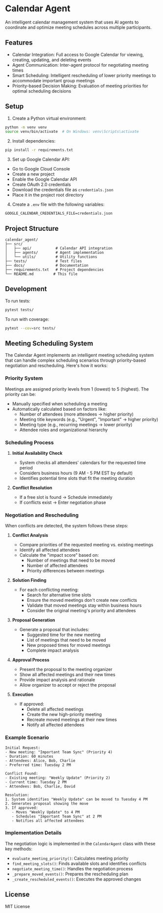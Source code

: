 # Calendar Agent

An intelligent calendar management system that uses AI agents to coordinate and optimize meeting schedules across multiple participants.

## Features

- Calendar Integration: Full access to Google Calendar for viewing, creating, updating, and deleting events
- Agent Communication: Inter-agent protocol for negotiating meeting times
- Smart Scheduling: Intelligent rescheduling of lower priority meetings to accommodate important group meetings
- Priority-based Decision Making: Evaluation of meeting priorities for optimal scheduling decisions

## Setup

1. Create a Python virtual environment:
```bash
python -m venv venv
source venv/bin/activate  # On Windows: venv\Scripts\activate
```

2. Install dependencies:
```bash
pip install -r requirements.txt
```

3. Set up Google Calendar API:
- Go to Google Cloud Console
- Create a new project
- Enable the Google Calendar API
- Create OAuth 2.0 credentials
- Download the credentials file as `credentials.json`
- Place it in the project root directory

4. Create a `.env` file with the following variables:
```
GOOGLE_CALENDAR_CREDENTIALS_FILE=credentials.json
```

## Project Structure

```
calendar_agent/
├── src/
│   ├── api/           # Calendar API integration
│   ├── agents/        # Agent implementation
│   └── utils/         # Utility functions
├── tests/             # Test files
├── docs/              # Documentation
├── requirements.txt   # Project dependencies
└── README.md         # This file
```

## Development

To run tests:
```bash
pytest tests/
```

To run with coverage:
```bash
pytest --cov=src tests/
```

## Meeting Scheduling System

The Calendar Agent implements an intelligent meeting scheduling system that can handle complex scheduling scenarios through priority-based negotiation and rescheduling. Here's how it works:

### Priority System

Meetings are assigned priority levels from 1 (lowest) to 5 (highest). The priority can be:
- Manually specified when scheduling a meeting
- Automatically calculated based on factors like:
  - Number of attendees (more attendees → higher priority)
  - Meeting title keywords (e.g., "Urgent", "Important" → higher priority)
  - Meeting type (e.g., recurring meetings → lower priority)
  - Attendee roles and organizational hierarchy

### Scheduling Process

1. **Initial Availability Check**
   - System checks all attendees' calendars for the requested time period
   - Considers business hours (9 AM - 5 PM EST by default)
   - Identifies potential time slots that fit the meeting duration

2. **Conflict Resolution**
   - If a free slot is found → Schedule immediately
   - If conflicts exist → Enter negotiation phase

### Negotiation and Rescheduling

When conflicts are detected, the system follows these steps:

1. **Conflict Analysis**
   - Compare priorities of the requested meeting vs. existing meetings
   - Identify all affected attendees
   - Calculate the "impact score" based on:
     - Number of meetings that need to be moved
     - Number of affected attendees
     - Priority differences between meetings

2. **Solution Finding**
   - For each conflicting meeting:
     - Search for alternative time slots
     - Ensure the moved meetings don't create new conflicts
     - Validate that moved meetings stay within business hours
     - Consider the original meeting's priority and attendees

3. **Proposal Generation**
   - Generate a proposal that includes:
     - Suggested time for the new meeting
     - List of meetings that need to be moved
     - New proposed times for moved meetings
     - Complete impact analysis

4. **Approval Process**
   - Present the proposal to the meeting organizer
   - Show all affected meetings and their new times
   - Provide impact analysis and rationale
   - Allow organizer to accept or reject the proposal

5. **Execution**
   - If approved:
     - Delete all affected meetings
     - Create the new high-priority meeting
     - Recreate moved meetings at their new times
     - Notify all affected attendees

### Example Scenario

```
Initial Request:
- New meeting: "Important Team Sync" (Priority 4)
- Duration: 60 minutes
- Attendees: Alice, Bob, Charlie
- Preferred time: Tuesday 2 PM

Conflict Found:
- Existing meeting: "Weekly Update" (Priority 2)
- Current time: Tuesday 2 PM
- Attendees: Bob, Charlie, David

Resolution:
1. System identifies "Weekly Update" can be moved to Tuesday 4 PM
2. Generates proposal showing the move
3. If approved:
   - Moves "Weekly Update" to 4 PM
   - Schedules "Important Team Sync" at 2 PM
   - Notifies all affected attendees
```

### Implementation Details

The negotiation logic is implemented in the `CalendarAgent` class with these key methods:
- `evaluate_meeting_priority()`: Calculates meeting priority
- `find_meeting_slots()`: Finds available slots and identifies conflicts
- `negotiate_meeting_time()`: Handles the negotiation process
- `_prepare_moved_events()`: Prepares the rescheduling plan
- `_create_rescheduled_events()`: Executes the approved changes

## License

MIT License 